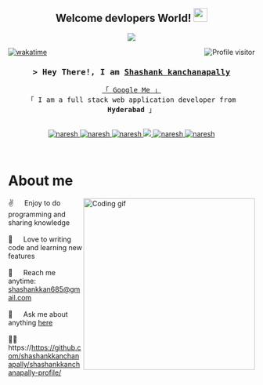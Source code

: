 





<h2 align="center">
  Welcome devlopers World!
  <img src="https://media.giphy.com/media/hvRJCLFzcasrR4ia7z/giphy.gif" width="28">
</h2>



<p align="center">
  <a href="https://github.com/Naresh2219"><img src="https://readme-typing-svg.herokuapp.com/?lines=Self%20Taught%20Programmer;Front%20End%20Developer;Back%20End%20Developer;1%2B%20years%20of%20coding%20experience;Always%20learning%20new%20things&center=true&width=380&height=45"></a>
</p>



<a href="https://komarev.com/ghpvc/?username=naresh2219">
  <img align="right" src="https://komarev.com/ghpvc/?username=naresh2219&label=Visitors&color=0e75b6&style=flat" alt="Profile visitor" />
</a>


[![wakatime](https://wakatime.com/badge/user/eebb3dd8-d9b2-40de-9b88-6fd6cac99dbc.svg)](https://wakatime.com/@eebb3dd8-d9b2-40de-9b88-6fd6cac99dbc)

<!-- Intro  -->
<h3 align="center">
        <samp>&gt; Hey There!, I am
                <b><a target="_blank" href="https://naresh2219.com"><B>Shashank kanchanapally</B></a></b>
        </samp>
</h3>


<p align="center"> 
  <samp>
    <a href="https://www.google.com/search?q=https://portfolio-s-three.vercel.app">「 Google Me 」</a>
    <br>
    「 I am a full stack web application developer from <b>Hyderabad</b> 」
    <br>
    <br>
  </samp>
</p>

<p align="center">
 <a href="https://nareshchalla.com" target="blank">
  <img src="https://img.shields.io/badge/Website-DC143C?style=for-the-badge&logo=medium&logoColor=white" alt="naresh" />
 </a>
 <a href="(https://www.linkedin.com/in/shashank-k-143a25133)" target="_blank">
  <img src="https://img.shields.io/badge/LinkedIn-0077B5?style=for-the-badge&logo=linkedin&logoColor=white" alt="naresh"/>
 </a>
 <a href="" target="_blank">
  <img src="https://img.shields.io/badge/dev.to-0A0A0A?style=for-the-badge&logo=dev.to&logoColor=white" alt="naresh" />
 </a>
 <a href="https://twitter.com/" target="_blank">
  <img src="https://img.shields.io/badge/Twitter-1DA1F2?style=for-the-badge&logo=twitter&logoColor=white" />
 </a>
 <a href="https://instagram.com/kittu_shashank" target="_blank">
  <img src="https://img.shields.io/badge/Instagram-fe4164?style=for-the-badge&logo=instagram&logoColor=white" alt="naresh" />
 </a> 
 <a href="https://www.facebook.com/kanchanapallikittu.shashank" target="_blank">
  <img src="https://img.shields.io/badge/Facebook-20BEFF?&style=for-the-badge&logo=facebook&logoColor=white" alt="naresh"  />
  </a> 
</p>
<br />

<!-- About Section -->
 # About me
 
<p>
 <img align="right" width="350" src="/programmer.gif" alt="Coding gif" />
  
 ✌️ &emsp; Enjoy to do programming and sharing knowledge <br/><br/>
 💙 &emsp; Love to writing code and learning new features<br/><br/>
 📧 &emsp; Reach me anytime: <a href="shashankkan685@gmailcom" type="mail">shashankkan685@gmail.com<br/><br/>
 💬 &emsp; Ask me about anything [here](https://github.com/shashankkanchanapally/)<br/><br/>
👨‍🏫  &emsp;https://https://github.com/shashankkanchanapally/shashankkanchanapally-profile/

</p>

<br/>
<br/>
<br/>
